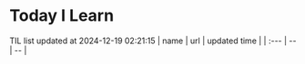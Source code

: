 # Today I Learn 
TIL list updated at 2024-12-19 02:21:15
| name | url | updated time |
| :--- | -- | -- |
